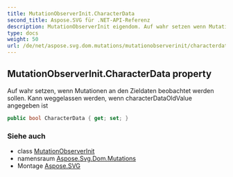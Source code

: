 ```yaml
---
title: MutationObserverInit.CharacterData
second_title: Aspose.SVG für .NET-API-Referenz
description: MutationObserverInit eigendom. Auf wahr setzen wenn Mutationen an den Zieldaten beobachtet werden sollen. Kann weggelassen werden wenn characterDataOldValue angegeben ist
type: docs
weight: 50
url: /de/net/aspose.svg.dom.mutations/mutationobserverinit/characterdata/
---
```

## MutationObserverInit.CharacterData property

Auf wahr setzen, wenn Mutationen an den Zieldaten beobachtet werden sollen. Kann weggelassen werden, wenn characterDataOldValue angegeben ist

```csharp
public bool CharacterData { get; set; }
```

### Siehe auch

* class [MutationObserverInit](../)
* namensraum [Aspose.Svg.Dom.Mutations](../../mutationobserverinit/)
* Montage [Aspose.SVG](../../../)


